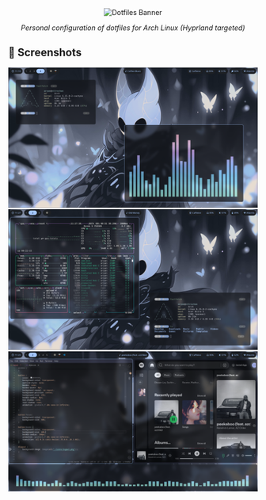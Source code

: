 <div align="center">

<img src="https://capsule-render.vercel.app/api?type=waving&color=0:02569B,100:005078&height=200&section=header&text=~/dotfiles&fontSize=60&fontColor=ffffff&animation=fadeIn&fontAlignY=38" alt="Dotfiles Banner"/>

<br/>

_Personal configuration of dotfiles for Arch Linux (Hyprland targeted)_

</div>

## 📸 Screenshots

<p align="center">
<img src="./Screenshots/Screenshot01.png" width="800"/>
<img src="./Screenshots/Screenshot02.png" width="800"/>
<img src="./Screenshots/Screenshot03.png" width="800"/>
</p>
